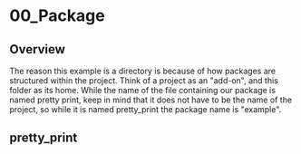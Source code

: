# 00_Package

## Overview

The reason this example is a directory is because of how packages are structured within the project. Think of a project as an "add-on", and this folder as its home. While the name of the file containing our package is named pretty print, keep in mind that it does not have to be the name of the project, so while it is named pretty_print the package name is "example".

## pretty_print